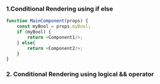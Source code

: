 ### 1.Conditional Rendering using if else

```js
function MainComponent(props) {
    const myBool = props.myBool;
    if (myBool) {
        return <Component1/>;
    } else{
        return <Component2/>;
    }
}
```

### 2. Conditional Rendering using logical && operator
